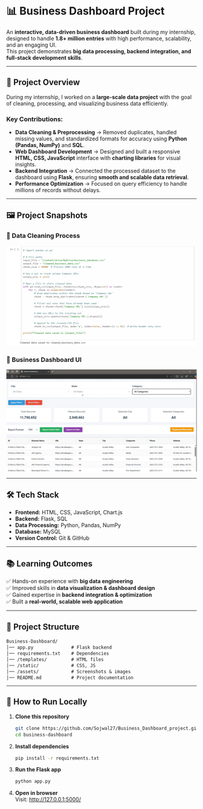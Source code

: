 # 📊 Business Dashboard Project

An **interactive, data-driven business dashboard** built during my internship, designed to handle **1.8+ million entries** with high performance, scalability, and an engaging UI.  
This project demonstrates **big data processing, backend integration, and full-stack development skills**.

---

## 🚀 Project Overview

During my internship, I worked on a **large-scale data project** with the goal of cleaning, processing, and visualizing business data efficiently.  

### Key Contributions:
- **Data Cleaning & Preprocessing** → Removed duplicates, handled missing values, and standardized formats for accuracy using **Python (Pandas, NumPy)** and **SQL**.
- **Web Dashboard Development** → Designed and built a responsive **HTML, CSS, JavaScript** interface with **charting libraries** for visual insights.
- **Backend Integration** → Connected the processed dataset to the dashboard using **Flask**, ensuring **smooth and scalable data retrieval**.
- **Performance Optimization** → Focused on query efficiency to handle millions of records without delays.

---

## 🖼️ Project Snapshots

### 📌 Data Cleaning Process
![Data Cleaning Screenshot](https://github.com/Sojwal27/Business_Dashboard_project/blob/main/Screenshot%202025-08-13%20172006.png)

### 📌 Business Dashboard UI
![Dashboard Screenshot](https://github.com/Sojwal27/Business_Dashboard_project/blob/main/Screenshot%202025-08-13%20171641.png)

---

## 🛠️ Tech Stack

- **Frontend:** HTML, CSS, JavaScript, Chart.js
- **Backend:** Flask, SQL
- **Data Processing:** Python, Pandas, NumPy
- **Database:** MySQL
- **Version Control:** Git & GitHub

---

## 📚 Learning Outcomes
✅ Hands-on experience with **big data engineering**  
✅ Improved skills in **data visualization & dashboard design**  
✅ Gained expertise in **backend integration & optimization**  
✅ Built a **real-world, scalable web application**  

---
## 📂 Project Structure

```
Business-Dashboard/
│── app.py              # Flask backend
│── requirements.txt    # Dependencies
│── /templates/         # HTML files
│── /static/            # CSS, JS
│── /assets/            # Screenshots & images
│── README.md           # Project documentation
```

---

## 🚀 How to Run Locally

1. **Clone this repository**  
   ```bash
   git clone https://github.com/Sojwal27/Business_Dashboard_project.git
   cd business-dashboard
   
2. **Install dependencies**  
    ```bash
   pip install -r requirements.txt

3. **Run the Flask app**  
    ```bash
   python app.py

4. **Open in browser**  
Visit: http://127.0.0.1:5000/
